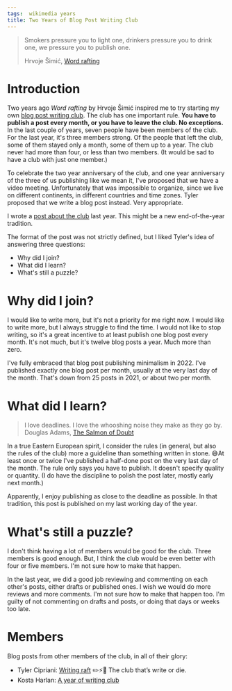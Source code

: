 ```yaml
---
tags:  wikimedia years
title: Two Years of Blog Post Writing Club
---
```

> Smokers pressure you to light one, drinkers pressure you to drink one, we pressure you to publish one.
>
>Hrvoje Šimić, [Word rafting](https://shime.sh/word-rafting)

# Introduction

Two years ago *Word rafting* by Hrvoje Šimić inspired me to try starting my own [blog post writing club](https://phabricator.wikimedia.org/T263660). The club has one important rule. **You have to publish a post every month, or you have to leave the club. No exceptions.** In the last couple of years, seven people have been members of the club. For the last year, it's three members strong. Of the people that left the club, some of them stayed only a month, some of them up to a year. The club never had more than four, or less than two members. (It would be sad to have a club with just one member.)

To celebrate the two year anniversary of the club, and one year anniversary of the three of us publishing like we mean it, I've proposed that we have a video meeting. Unfortunately that was impossible to organize, since we live on different continents, in different countries and time zones. Tyler proposed that we write a blog post instead. Very appropriate.

I wrote a [post about the club](/writing-club) last year. This might be a new end-of-the-year tradition.

The format of the post was not strictly defined, but I liked Tyler's idea of answering three questions:

- Why did I join?
- What did I learn?
- What's still a puzzle?

# Why did I join?

I would like to write more, but it's not a priority for me right now. I would like to write more, but I always struggle to find the time. I would not like to stop writing, so it's a great incentive to at least publish one blog post every month. It's not much, but it's twelve blog posts a year. Much more than zero.

I've fully embraced that blog post publishing minimalism in 2022. I've published exactly one blog post per month, usually at the very last day of the month. That's down from 25 posts in 2021, or about two per month.

# What did I learn?

> I love deadlines. I love the whooshing noise they make as they go by.
> Douglas Adams, [The Salmon of Doubt](https://www.goodreads.com/quotes/1398-i-love-deadlines-i-love-the-whooshing-noise-they-make)

In a true Eastern European spirit, I consider the rules (in general, but also the rules of the club) more a guideline than something written in stone. 😅At least once or twice I've published a half-done post on the very last day of the month. The rule only says you have to publish. It doesn't specify quality or quantity. (I do have the discipline to polish the post later, mostly early next month.)

Apparently, I enjoy publishing as close to the deadline as possible. In that tradition, this post is published on my last working day of the year.

# What's still a puzzle?

I don't think having a lot of members would be good for the club. Three members is good enough. But, I think the club would be even better with four or five members. I'm not sure how to make that happen.

In the last year, we did a good job reviewing and commenting on each other's posts, either drafts or published ones. I wish we would do more reviews and more comments. I'm not sure how to make that happen too. I'm guilty of not commenting on drafts and posts, or doing that days or weeks too late.

# Members

Blog posts from other members of the club, in all of their glory:

- Tyler Cipriani: [Writing raft](https://tylercipriani.com/blog/2022/12/21/writing-raft/) ✏️⚡🔪 The club that’s write or die.
- Kosta Harlan: [A year of writing club](https://www.kostaharlan.net/posts/a-year-of-writing-club/)